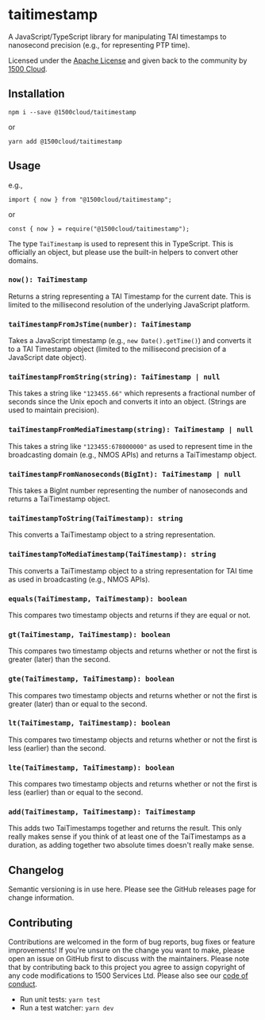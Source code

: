 # taitimestamp

A JavaScript/TypeScript library for manipulating TAI timestamps to nanosecond
precision (e.g., for representing PTP time).

Licensed under the [Apache License](./LICENSE) and given back to the
community by [1500 Cloud](https://www.1500cloud.com/).

## Installation

    npm i --save @1500cloud/taitimestamp

or

    yarn add @1500cloud/taitimestamp

## Usage

e.g.,

    import { now } from "@1500cloud/taitimestamp";

or

    const { now } = require("@1500cloud/taitimestamp");

The type `TaiTimestamp` is used to represent this in TypeScript. This is
officially an object, but please use the built-in helpers to convert other
domains.

### `now(): TaiTimestamp`

Returns a string representing a TAI Timestamp for the current date. This is
limited to the millisecond resolution of the underlying JavaScript platform.

### `taiTimestampFromJsTime(number): TaiTimestamp`

Takes a JavaScript timestamp (e.g., `new Date().getTime()`) and converts it
to a TAI Timestamp object (limited to the millisecond precision of a
JavaScript date object).

### `taiTimestampFromString(string): TaiTimestamp | null`

This takes a string like `"123455.66"` which represents a fractional number
of seconds since the Unix epoch and converts it into an object. (Strings are
used to maintain precision).

### `taiTimestampFromMediaTimestamp(string): TaiTimestamp | null`

This takes a string like `"123455:678000000"` as used to represent time in
the broadcasting domain (e.g., NMOS APIs) and returns a TaiTimestamp object.

### `taiTimestampFromNanoseconds(BigInt): TaiTimestamp | null`

This takes a BigInt number representing the number of nanoseconds and returns
a TaiTimestamp object.

### `taiTimestampToString(TaiTimestamp): string`

This converts a TaiTimestamp object to a string representation.

### `taiTimestampToMediaTimestamp(TaiTimestamp): string`

This converts a TaiTimestamp object to a string representation for TAI time
as used in broadcasting (e.g., NMOS APIs).

### `equals(TaiTimestamp, TaiTimestamp): boolean`

This compares two timestamp objects and returns if they are equal or not.

### `gt(TaiTimestamp, TaiTimestamp): boolean`

This compares two timestamp objects and returns whether or not the first is
greater (later) than the second.

### `gte(TaiTimestamp, TaiTimestamp): boolean`

This compares two timestamp objects and returns whether or not the first is
greater (later) than or equal to the second.

### `lt(TaiTimestamp, TaiTimestamp): boolean`

This compares two timestamp objects and returns whether or not the first is
less (earlier) than the second.

### `lte(TaiTimestamp, TaiTimestamp): boolean`

This compares two timestamp objects and returns whether or not the first is
less (earlier) than or equal to the second.

### `add(TaiTimestamp, TaiTimestamp): TaiTimestamp`

This adds two TaiTimestamps together and returns the result. This only really
makes sense if you think of at least one of the TaiTimestamps as a duration,
as adding together two absolute times doesn't really make sense.

## Changelog

Semantic versioning is in use here. Please see the GitHub releases page for
change information.

## Contributing

Contributions are welcomed in the form of bug reports, bug fixes or feature
improvements! If you're unsure on the change you want to make, please open
an issue on GitHub first to discuss with the maintainers. Please note that by
contributing back to this project you agree to assign copyright of any code
modifications to 1500 Services Ltd. Please also see our [code of conduct](./CODE_OF_CONDUCT.md).

- Run unit tests: `yarn test`
- Run a test watcher: `yarn dev`

